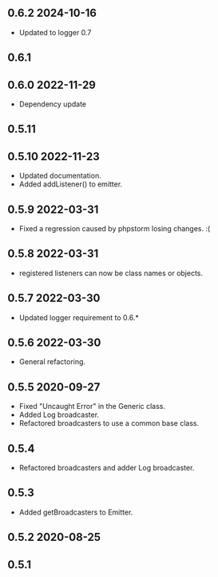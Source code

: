## 0.6.2 2024-10-16
* Updated to logger 0.7

## 0.6.1

## 0.6.0 2022-11-29
* Dependency update

## 0.5.11

## 0.5.10 2022-11-23
* Updated documentation.
* Added addListener() to emitter.

## 0.5.9 2022-03-31
* Fixed a regression caused by phpstorm losing changes. :(

## 0.5.8 2022-03-31
* registered listeners can now be class names or objects.

## 0.5.7 2022-03-30
* Updated logger requirement to 0.6.*

## 0.5.6 2022-03-30
* General refactoring.

## 0.5.5 2020-09-27
* Fixed "Uncaught Error" in the Generic class.
* Added Log broadcaster.
* Refactored broadcasters to use a common base class.

## 0.5.4
* Refactored broadcasters and adder Log broadcaster.

## 0.5.3
* Added getBroadcasters to Emitter.

## 0.5.2 2020-08-25

## 0.5.1
